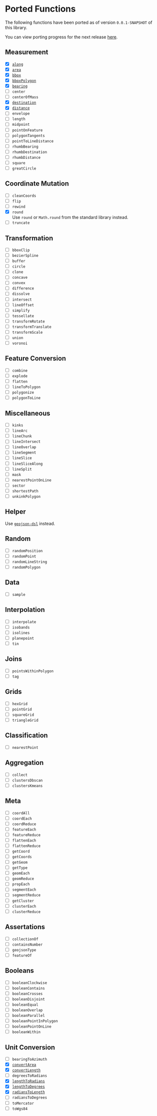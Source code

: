# Ported Functions

The following functions have been ported as of version `0.0.1-SNAPSHOT` of this library.

You can view porting progress for the next release [here](https://github.com/dellisd/spatial-k/milestone/1).

## Measurement

- [x] [`along`](../api/turf/io.github.dellisd.spatialk.turf/along/)
- [x] [`area`](../api/turf/io.github.dellisd.spatialk.turf/area/)
- [x] [`bbox`](../api/turf/io.github.dellisd.spatialk.turf/bbox/)
- [x] [`bboxPolygon`](../api/turf/io.github.dellisd.spatialk.turf/bbox-polygon/)
- [x] [`bearing`](../api/turf/io.github.dellisd.spatialk.turf/bearing/)
- [ ] `center`
- [ ] `centerOfMass`
- [x] [`destination`](../api/turf/io.github.dellisd.spatialk.turf/destination/)
- [x] [`distance`](../api/turf/io.github.dellisd.spatialk.turf/distance/)
- [ ] `envelope`
- [ ] `length`
- [ ] `midpoint`
- [ ] `pointOnFeature`
- [ ] `polygonTangents`
- [ ] `pointToLineDistance`
- [ ] `rhumbBearing`
- [ ] `rhumbDestination`
- [ ] `rhumbDistance`
- [ ] `square`
- [ ] `greatCircle`

## Coordinate Mutation

- [ ] `cleanCoords`
- [ ] `flip`
- [ ] `rewind`
- [x] `round`  
Use `round` or `Math.round` from the standard library instead.
- [ ] `truncate`

## Transformation

- [ ] `bboxClip`
- [ ] `bezierSpline`
- [ ] `buffer`
- [ ] `circle`
- [ ] `clone`
- [ ] `concave`
- [ ] `convex`
- [ ] `difference`
- [ ] `dissolve`
- [ ] `intersect`
- [ ] `lineOffset`
- [ ] `simplify`
- [ ] `tessellate`
- [ ] `transformRotate`
- [ ] `transformTranslate`
- [ ] `transformScale`
- [ ] `union`
- [ ] `voronoi`

## Feature Conversion

- [ ] `combine`
- [ ] `explode`
- [ ] `flatten`
- [ ] `lineToPolygon`
- [ ] `polygonize`
- [ ] `polygonToLine`

## Miscellaneous

- [ ] `kinks`
- [ ] `lineArc`
- [ ] `lineChunk`
- [ ] `lineIntersect`
- [ ] `lineOverlap`
- [ ] `lineSegment`
- [ ] `lineSlice`
- [ ] `lineSliceAlong`
- [ ] `lineSplit`
- [ ] `mask`
- [ ] `nearestPointOnLine`
- [ ] `sector`
- [ ] `shortestPath`
- [ ] `unkinkPolygon`

## Helper

Use [`geojson-dsl`](../geojson-dsl/) instead.

## Random

- [ ] `randomPosition`
- [ ] `randomPoint`
- [ ] `randomLineString`
- [ ] `randomPolygon`

## Data

- [ ] `sample`

## Interpolation

- [ ] `interpolate`
- [ ] `isobands`
- [ ] `isolines`
- [ ] `planepoint`
- [ ] `tin`

## Joins

- [ ] `pointsWithinPolygon`
- [ ] `tag`

## Grids

- [ ] `hexGrid`
- [ ] `pointGrid`
- [ ] `squareGrid`
- [ ] `triangleGrid`

## Classification

- [ ] `nearestPoint`

## Aggregation

- [ ] `collect`
- [ ] `clustersDbscan`
- [ ] `clustersKmeans`

## Meta

- [ ] `coordAll`
- [ ] `coordEach`
- [ ] `coordReduce`
- [ ] `featureEach`
- [ ] `featureReduce`
- [ ] `flattenEach`
- [ ] `flattenReduce`
- [ ] `getCoord`
- [ ] `getCoords`
- [ ] `getGeom`
- [ ] `getType`
- [ ] `geomEach`
- [ ] `geomReduce`
- [ ] `propEach`
- [ ] `segmentEach`
- [ ] `segmentReduce`
- [ ] `getCluster`
- [ ] `clusterEach`
- [ ] `clusterReduce`

## Assertations

- [ ] `collectionOf`
- [ ] `containsNumber`
- [ ] `geojsonType`
- [ ] `featureOf`

## Booleans

- [ ] `booleanClockwise`
- [ ] `booleanContains`
- [ ] `booleanCrosses`
- [ ] `booleanDisjoint`
- [ ] `booleanEqual`
- [ ] `booleanOverlap`
- [ ] `booleanParallel`
- [ ] `booleanPointInPolygon`
- [ ] `booleanPointOnLine`
- [ ] `booleanWithin`

## Unit Conversion

- [ ] `bearingToAzimuth`
- [x] [`convertArea`](../api/turf/io.github.dellisd.spatialk.turf/convert-area/)
- [x] [`convertLength`](../api/turf/io.github.dellisd.spatialk.turf/convert-length/)
- [ ] `degreesToRadians`
- [x] [`lengthToRadians`](../api/turf/io.github.dellisd.spatialk.turf/length-to-radians/)
- [x] [`lengthToDegrees`](../api/turf/io.github.dellisd.spatialk.turf/length-to-degrees/)
- [x] [`radiansToLength`](../api/turf/io.github.dellisd.spatialk.turf/radians-to-length/)
- [ ] `radiansToDegrees`
- [ ] `toMercator`
- [ ] `toWgs84`